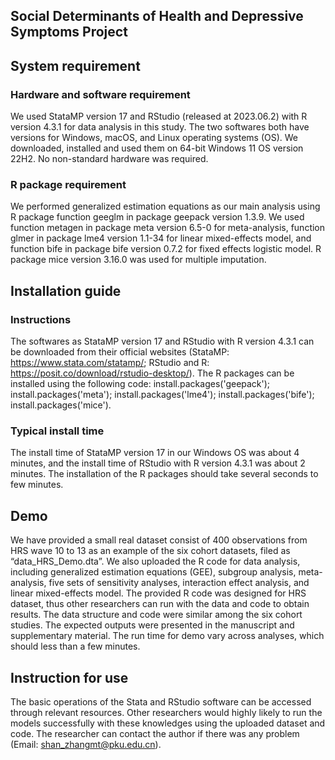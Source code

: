 ## Social Determinants of Health and Depressive Symptoms Project 

## System requirement 
### Hardware and software requirement
We used StataMP version 17 and RStudio (released at 2023.06.2) with R version 4.3.1 for data analysis in this study. The two softwares both have versions for Windows, macOS, and Linux operating systems (OS). We downloaded, installed and used them on 64-bit Windows 11 OS version 22H2. No non-standard hardware was required.
### R package requirement
We performed generalized estimation equations as our main analysis using R package function geeglm in package geepack version 1.3.9. We used function metagen in package meta version 6.5-0 for meta-analysis, function glmer in package lme4 version 1.1-34 for linear mixed-effects model, and function bife in package bife version 0.7.2 for fixed effects logistic model. R package mice version 3.16.0 was used for multiple imputation.

## Installation guide
### Instructions
The softwares as StataMP version 17 and RStudio with R version 4.3.1 can be downloaded from their official websites (StataMP: https://www.stata.com/statamp/; RStudio and R: https://posit.co/download/rstudio-desktop/). The R packages can be installed using the following code:
install.packages('geepack'); 
install.packages('meta'); 
install.packages('lme4'); 
install.packages('bife'); 
install.packages('mice').
### Typical install time
The install time of StataMP version 17 in our Windows OS was about 4 minutes, and the install time of RStudio with R version 4.3.1 was about 2 minutes. The installation of the R packages should take several seconds to few minutes.

## Demo
We have provided a small real dataset consist of 400 observations from HRS wave 10 to 13 as an example of the six cohort datasets, filed as “data_HRS_Demo.dta”. We also uploaded the R code for data analysis, including generalized estimation equations (GEE), subgroup analysis, meta-analysis, five sets of sensitivity analyses, interaction effect analysis, and linear mixed-effects model. The provided R code was designed for HRS dataset, thus other researchers can run with the data and code to obtain results. The data structure and code were similar among the six cohort studies. The expected outputs were presented in the manuscript and supplementary material. The run time for demo vary across analyses, which should less than a few minutes.

## Instruction for use
The basic operations of the Stata and RStudio software can be accessed through relevant resources. Other researchers would highly likely to run the models successfully with these knowledges using the uploaded dataset and code. The researcher can contact the author if there was any problem (Email: shan_zhangmt@pku.edu.cn).


